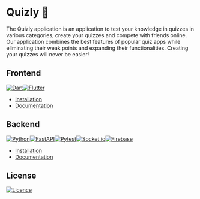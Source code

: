 # Quizly 📱
The Quizly application is an application to test your knowledge in quizzes in various categories, create your quizzes and compete with friends online. Our application combines the best features of popular quiz apps while eliminating their weak points and expanding their functionalities. Creating your quizzes will never be easier!

## Frontend
[![Dart](https://img.shields.io/static/v1?style=for-the-badge&message=Dart&color=0175C2&logo=Dart&logoColor=FFFFFF&label=)](https://dart.dev/)[![Flutter](https://img.shields.io/badge/Flutter-%2302569B.svg?style=for-the-badge&logo=Flutter&logoColor=white)](https://flutter.dev/)
- [Installation]()
- [Documentation]()

## Backend
[![Python](https://img.shields.io/badge/python-3670A0?style=for-the-badge&logo=python&logoColor=ffdd54)](https://www.python.org/)[![FastAPI](https://img.shields.io/badge/FastAPI-005571?style=for-the-badge&logo=fastapi)](https://fastapi.tiangolo.com/)[![Pytest](https://img.shields.io/static/v1?style=for-the-badge&message=Pytest&color=0A9EDC&logo=Pytest&logoColor=FFFFFF&label=)](https://docs.pytest.org/en/7.2.x/)[![Socket.io](https://img.shields.io/badge/Socket.io-black?style=for-the-badge&logo=socket.io&badgeColor=010101)](https://python-socketio.readthedocs.io/en/latest/)[![Firebase](https://img.shields.io/badge/firebase-%23039BE5.svg?style=for-the-badge&logo=firebase)](https://firebase.google.com/)
- [Installation](https://github.com/QuizlyTeam/ContentApi#installation)
- [Documentation](https://github.com/QuizlyTeam/ContentApi#documentation)

## License
[![Licence](https://img.shields.io/github/license/QuizlyTeam/ContentApi?style=for-the-badge)](./LICENSE)
